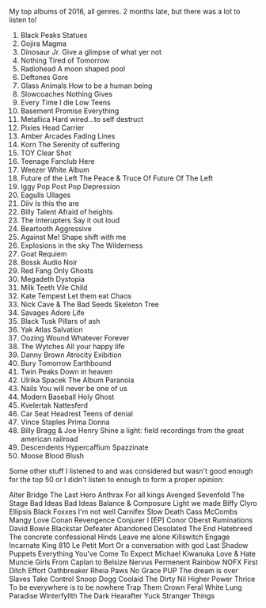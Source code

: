 My top albums of 2016, all genres. 2 months late, but there was a lot to listen to!

1.	Black Peaks	Statues
2.	Gojira	Magma
3. 	Dinosaur Jr.	Give a glimpse of what yer not
4.	Nothing	Tired of Tomorrow
5.	Radiohead	A moon shaped pool
6.	Deftones	Gore
7.	Glass Animals	How to be a human being
8.	Slowcoaches	Nothing Gives
9.	Every Time I die	Low Teens
10. Basement	Promise Everything
11.	Metallica	Hard wired...to self destruct
12.	Pixies	Head Carrier
13.	Amber Arcades	Fading Lines
14.	Korn	The Serenity of suffering
15.	TOY	Clear Shot
16.	Teenage Fanclub	Here
17.	Weezer	White Album
18.	Future of the Left	The Peace & Truce Of Future Of The Left
19.	Iggy Pop	Post Pop Depression
20.	Eagulls	Ullages
21.	Diiv	Is this the are
22.	Billy Talent	Afraid of heights
23.	The Interupters	Say it out loud
24.	Beartooth	Aggressive
25.	Against Me!	Shape shift with me
26.	Explosions in the sky	The Wilderness
27.	Goat	Requiem
28.	Bossk	Audio Noir
29.	Red Fang	Only Ghosts
30.	Megadeth	Dystopia
31.	Milk Teeth	Vile Child
32.	Kate Tempest	Let them eat Chaos
33.	Nick Cave & The Bad Seeds	Skeleton Tree
34.	Savages	Adore Life
35.	Black Tusk	Pillars of ash
36.	Yak	Atlas Salvation
37.	Oozing Wound	Whatever Forever
38.	The Wytches	All your happy life
39.	Danny Brown	Atrocity Exibition
40.	Bury Tomorrow	Earthbound
41.	Twin Peaks	Down in heaven
42.	Ulrika Spacek	The Album Paranoia
43.	Nails	You will never be one of us
44.	Modern Baseball	Holy Ghost
45.	Kvelertak	Nattesferd
46.	Car Seat Headrest	Teens of denial
47.	Vince Staples	Prima Donna
48.	Billy Bragg & Joe Henry	Shine a light: field recordings from the great american railroad
49.	Descendents	Hypercaffium Spazzinate
50.	Moose Blood	Blush

Some other stuff I listened to and was considered but wasn't good enough for the top 50 or I didn't listen to enough to form a proper opinion:

Alter Bridge	The Last Hero
Anthrax	For all kings
Avenged Sevenfold	The Stage
Bad Ideas	Bad Ideas
Balance & Composure	Light we made
Biffy Clyro	Ellipsis
Black Foxxes	I'm not well
Carnifex	Slow Death
Cass McCombs	Mangy Love
Conan	Revengence
Conjurer	I [EP]
Conor Oberst	Ruminations
David Bowie	Blackstar
Defeater	Abandoned
Desolated	The End
Hatebreed	The concrete confessional
Hinds	Leave me alone
Killswitch Engage	Incarnate
King 810	Le Petit Mort Or a conversation with god
Last Shadow Puppets	Everything You've Come To Expect
Michael Kiwanuka	Love & Hate
Muncie Girls	From Caplan to Belsize
Nervus	Permenent Rainbow
NOFX	First Ditch Effort
Oathbreaker	Rheia
Paws	No Grace
PUP	The dream is over
Slaves	Take Control
Snoop Dogg	Coolaid
The Dirty Nil	Higher Power
Thrice	To be everywhere is to be nowhere
Trap Them	Crown Feral
White Lung	Paradise
Winterfyllth	The Dark Hearafter
Yuck	Stranger Things